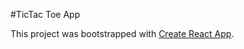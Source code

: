 #TicTac Toe App

This project was bootstrapped with [Create React App](https://github.com/facebookincubator/create-react-app).

